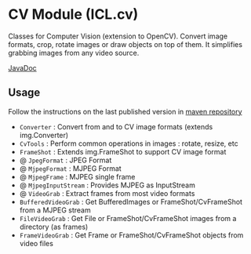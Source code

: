 # CV Module (ICL.cv)

Classes for Computer Vision (extension to OpenCV). 
Convert image formats, crop, rotate images or draw 
objects on top of them. It simplifies grabbing images 
from any video source.

[JavaDoc](https://gl.githack.com/intellisrc/common/raw/master/public/#cv)

## Usage

Follow the instructions on the last published version in [maven repository](https://mvnrepository.com/artifact/com.intellisrc/cv)

* `Converter` : Convert from and to CV image formats (extends img.Converter)
* `CvTools` : Perform common operations in images : rotate, resize, etc
* `FrameShot` : Extends img.FrameShot to support CV image format
* @ `JpegFormat` : JPEG Format
* @ `MjpegFormat` : MJPEG Format
* @ `MjpegFrame` : MJPEG single frame
* @ `MjpegInputStream` : Provides MJPEG as InputStream
* @ `VideoGrab` : Extract frames from most video formats
* `BufferedVideoGrab` : Get BufferedImages or FrameShot/CvFrameShot from a MJPEG stream
* `FileVideoGrab` : Get File or FrameShot/CvFrameShot images from a directory (as frames)
* `FrameVideoGrab` : Get Frame or FrameShot/CvFrameShot objects from video files
